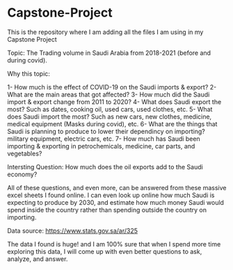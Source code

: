 # Capstone-Project
This is the repository where I am adding all the files I am using in my Capstone Project


Topic: The Trading volume in Saudi Arabia from 2018-2021 (before and during covid).

Why this topic: 

1- How much is the effect of COVID-19 on the Saudi imports & export?
2- What are the main areas that got affected? 
3- How much did the Saudi import & export change from 2011 to 2020?
4- What does Saudi export the most? Such as dates, cooking oil, used cars, used clothes, etc.
5- What does Saudi import the most? Such as new cars, new clothes, medicine, medical equipment (Masks during covid), etc.
6- What are the things that Saudi is planning to produce to lower their dependincy on importing? military equipment, electric cars, etc. 
7- How much has Saudi been importing & exporting in petrochemicals, medicine, car parts, and vegetables? 

Intersting Question: How much does the oil exports add to the Saudi economy? 

All of these questions, and even more, can be answered from these massive excel sheets I found online. 
I can even look up online how much Saudi is expecting to produce by 2030, and estimate how much money Saudi would spend inside the country rather than spending outside the country on importing.

Data source: https://www.stats.gov.sa/ar/325

The data I found is huge! and I am 100% sure that when I spend more time exploring this data, I will come up with even better questions to ask, analyze, and answer.